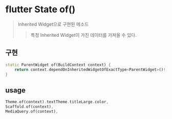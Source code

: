 # flutter State of()

> Inherited Widget으로 구현된 메소드
>
> > 특정 Inherited Widget이 가진 데이터를 가져올 수 있다.

## 구현

```dart
static ParentWidget of(BuildContext context) {
    return context.dependOnInheritedWidgetOfExactType<ParentWidget>()!;
}
```

## usage

```dart
Theme.of(context).textTheme.titleLarge.color,
Scaffold.of(context),
MediaQuery.of(context),
```
